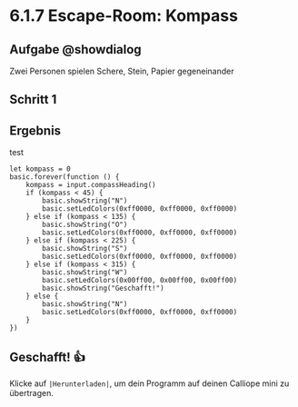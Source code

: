 # 6.1.7 Escape-Room: Kompass


## Aufgabe @showdialog
Zwei Personen spielen Schere, Stein, Papier gegeneinander


## Schritt 1

## Ergebnis

test

```blocks
let kompass = 0
basic.forever(function () {
    kompass = input.compassHeading()
    if (kompass < 45) {
        basic.showString("N")
        basic.setLedColors(0xff0000, 0xff0000, 0xff0000)
    } else if (kompass < 135) {
        basic.showString("O")
        basic.setLedColors(0xff0000, 0xff0000, 0xff0000)
    } else if (kompass < 225) {
        basic.showString("S")
        basic.setLedColors(0xff0000, 0xff0000, 0xff0000)
    } else if (kompass < 315) {
        basic.showString("W")
        basic.setLedColors(0x00ff00, 0x00ff00, 0x00ff00)
        basic.showString("Geschafft!")
    } else {
        basic.showString("N")
        basic.setLedColors(0xff0000, 0xff0000, 0xff0000)
    }
})
```

## Geschafft! 👍
Klicke auf ``|Herunterladen|``, um dein Programm auf deinen Calliope mini zu übertragen.


```ghost
```


```template
```

